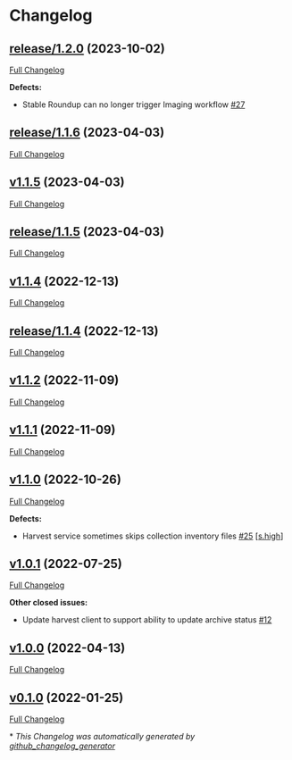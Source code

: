 # Changelog

## [release/1.2.0](https://github.com/NASA-PDS/registry-harvest-service/tree/release/1.2.0) (2023-10-02)

[Full Changelog](https://github.com/NASA-PDS/registry-harvest-service/compare/release/1.1.6...release/1.2.0)

**Defects:**

- Stable Roundup can no longer trigger Imaging workflow [\#27](https://github.com/NASA-PDS/registry-harvest-service/issues/27)

## [release/1.1.6](https://github.com/NASA-PDS/registry-harvest-service/tree/release/1.1.6) (2023-04-03)

[Full Changelog](https://github.com/NASA-PDS/registry-harvest-service/compare/v1.1.5...release/1.1.6)

## [v1.1.5](https://github.com/NASA-PDS/registry-harvest-service/tree/v1.1.5) (2023-04-03)

[Full Changelog](https://github.com/NASA-PDS/registry-harvest-service/compare/release/1.1.5...v1.1.5)

## [release/1.1.5](https://github.com/NASA-PDS/registry-harvest-service/tree/release/1.1.5) (2023-04-03)

[Full Changelog](https://github.com/NASA-PDS/registry-harvest-service/compare/v1.1.4...release/1.1.5)

## [v1.1.4](https://github.com/NASA-PDS/registry-harvest-service/tree/v1.1.4) (2022-12-13)

[Full Changelog](https://github.com/NASA-PDS/registry-harvest-service/compare/release/1.1.4...v1.1.4)

## [release/1.1.4](https://github.com/NASA-PDS/registry-harvest-service/tree/release/1.1.4) (2022-12-13)

[Full Changelog](https://github.com/NASA-PDS/registry-harvest-service/compare/v1.1.2...release/1.1.4)

## [v1.1.2](https://github.com/NASA-PDS/registry-harvest-service/tree/v1.1.2) (2022-11-09)

[Full Changelog](https://github.com/NASA-PDS/registry-harvest-service/compare/v1.1.1...v1.1.2)

## [v1.1.1](https://github.com/NASA-PDS/registry-harvest-service/tree/v1.1.1) (2022-11-09)

[Full Changelog](https://github.com/NASA-PDS/registry-harvest-service/compare/v1.1.0...v1.1.1)

## [v1.1.0](https://github.com/NASA-PDS/registry-harvest-service/tree/v1.1.0) (2022-10-26)

[Full Changelog](https://github.com/NASA-PDS/registry-harvest-service/compare/v1.0.1...v1.1.0)

**Defects:**

- Harvest service sometimes skips collection inventory files [\#25](https://github.com/NASA-PDS/registry-harvest-service/issues/25) [[s.high](https://github.com/NASA-PDS/registry-harvest-service/labels/s.high)]

## [v1.0.1](https://github.com/NASA-PDS/registry-harvest-service/tree/v1.0.1) (2022-07-25)

[Full Changelog](https://github.com/NASA-PDS/registry-harvest-service/compare/v1.0.0...v1.0.1)

**Other closed issues:**

- Update harvest client to support ability to update archive status [\#12](https://github.com/NASA-PDS/registry-harvest-service/issues/12)

## [v1.0.0](https://github.com/NASA-PDS/registry-harvest-service/tree/v1.0.0) (2022-04-13)

[Full Changelog](https://github.com/NASA-PDS/registry-harvest-service/compare/v0.1.0...v1.0.0)

## [v0.1.0](https://github.com/NASA-PDS/registry-harvest-service/tree/v0.1.0) (2022-01-25)

[Full Changelog](https://github.com/NASA-PDS/registry-harvest-service/compare/abd845ff6ccdddc2730f4f0b10667e0c58cb7561...v0.1.0)



\* *This Changelog was automatically generated by [github_changelog_generator](https://github.com/github-changelog-generator/github-changelog-generator)*
